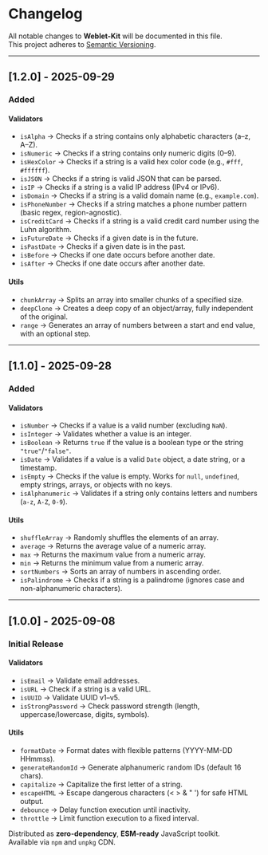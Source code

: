 # Changelog

All notable changes to **Weblet-Kit** will be documented in this file.  
This project adheres to [Semantic Versioning](https//semver.org/).

---

## [1.2.0] - 2025-09-29

### Added

#### Validators

-   `isAlpha` → Checks if a string contains only alphabetic characters (a–z, A–Z).
-   `isNumeric` → Checks if a string contains only numeric digits (0–9).
-   `isHexColor` → Checks if a string is a valid hex color code (e.g., `#fff`, `#ffffff`).
-   `isJSON` → Checks if a string is valid JSON that can be parsed.
-   `isIP` → Checks if a string is a valid IP address (IPv4 or IPv6).
-   `isDomain` → Checks if a string is a valid domain name (e.g., `example.com`).
-   `isPhoneNumber` → Checks if a string matches a phone number pattern (basic regex, region-agnostic).
-   `isCreditCard` → Checks if a string is a valid credit card number using the Luhn algorithm.
-   `isFutureDate` → Checks if a given date is in the future.
-   `isPastDate` → Checks if a given date is in the past.
-   `isBefore` → Checks if one date occurs before another date.
-   `isAfter` → Checks if one date occurs after another date.

#### Utils

-   `chunkArray` → Splits an array into smaller chunks of a specified size.
-   `deepClone` → Creates a deep copy of an object/array, fully independent of the original.
-   `range` → Generates an array of numbers between a start and end value, with an optional step.

---

## [1.1.0] - 2025-09-28

### Added

#### Validators

-   `isNumber` → Checks if a value is a valid number (excluding `NaN`).
-   `isInteger` → Validates whether a value is an integer.
-   `isBoolean` → Returns `true` if the value is a boolean type or the string `"true"`/`"false"`.
-   `isDate` → Validates if a value is a valid `Date` object, a date string, or a timestamp.
-   `isEmpty` → Checks if the value is empty. Works for `null`, `undefined`, empty strings, arrays, or objects with no keys.
-   `isAlphanumeric` → Validates if a string only contains letters and numbers (`a-z`, `A-Z`, `0-9`).

#### Utils

-   `shuffleArray` → Randomly shuffles the elements of an array.
-   `average` → Returns the average value of a numeric array.
-   `max` → Returns the maximum value from a numeric array.
-   `min` → Returns the minimum value from a numeric array.
-   `sortNumbers` → Sorts an array of numbers in ascending order.
-   `isPalindrome` → Checks if a string is a palindrome (ignores case and non-alphanumeric characters).

---

## [1.0.0] - 2025-09-08

### Initial Release

#### Validators

-   `isEmail` → Validate email addresses.
-   `isURL` → Check if a string is a valid URL.
-   `isUUID` → Validate UUID v1–v5.
-   `isStrongPassword` → Check password strength (length, uppercase/lowercase, digits, symbols).

#### Utils

-   `formatDate` → Format dates with flexible patterns (YYYY-MM-DD HHmmss).
-   `generateRandomId` → Generate alphanumeric random IDs (default 16 chars).
-   `capitalize` → Capitalize the first letter of a string.
-   `escapeHTML` → Escape dangerous characters (< > & " ') for safe HTML output.
-   `debounce` → Delay function execution until inactivity.
-   `throttle` → Limit function execution to a fixed interval.

Distributed as **zero-dependency**, **ESM-ready** JavaScript toolkit.  
Available via `npm` and `unpkg` CDN.
